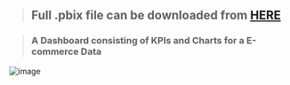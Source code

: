 > ## Full .pbix file can be downloaded from [HERE]()



> ### A Dashboard consisting of KPIs and Charts for a E-commerce Data

![image]()

